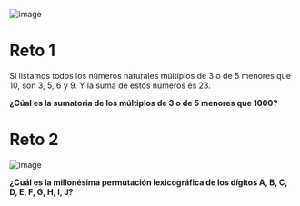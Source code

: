 

![image](https://user-images.githubusercontent.com/91023374/148427909-33c7e61a-a89a-4fd2-af72-25c562ebeccf.png)

# Reto 1

Si listamos todos los números naturales múltiplos de 3 o de 5 menores que 10, son 3, 5, 6 y 9. Y la suma de estos números es 23.

**¿Cúal es la sumatoria de los múltiplos de 3 o de 5 menores que 1000?**

# Reto 2

![image](https://user-images.githubusercontent.com/91023374/148430099-ade2ef27-6736-4306-9131-65f0c2094464.png)

**¿Cuál es la millonésima permutación lexicográfica de los dígitos A, B, C, D, E, F, G, H, I, J?**


